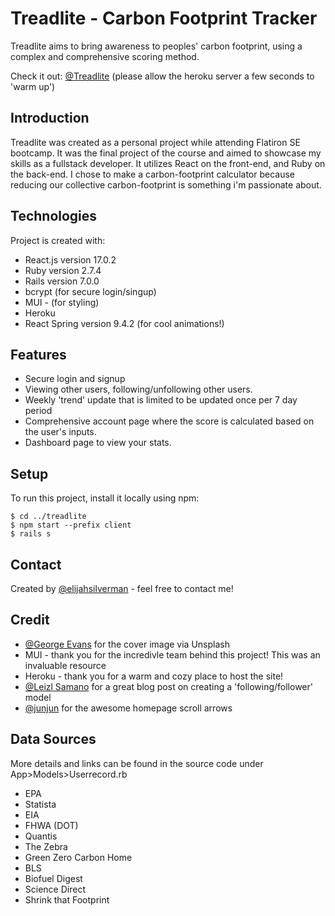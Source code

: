 # Treadlite - Carbon Footprint Tracker

Treadlite aims to bring awareness to peoples' carbon footprint, using a complex and comprehensive scoring method.

Check it out: [@Treadlite](https://treadlite.herokuapp.com/)
(please allow the heroku server a few seconds to 'warm up')

## Introduction

Treadlite was created as a personal project while attending Flatiron SE bootcamp. It was the final project of the course and aimed to showcase my skills as a fullstack developer. It utilizes React on the front-end, and Ruby on the back-end. I chose to make a carbon-footprint calculator because reducing our collective carbon-footprint is something i'm passionate about.

## Technologies

Project is created with:

- React.js version 17.0.2
- Ruby version 2.7.4
- Rails version 7.0.0
- bcrypt (for secure login/singup)
- MUI - (for styling)
- Heroku
- React Spring version 9.4.2 (for cool animations!)

## Features

- Secure login and signup
- Viewing other users, following/unfollowing other users.
- Weekly 'trend' update that is limited to be updated once per 7 day period
- Comprehensive account page where the score is calculated based on the user's inputs.
- Dashboard page to view your stats.

## Setup

To run this project, install it locally using npm:

```
$ cd ../treadlite
$ npm start --prefix client
$ rails s

```

## Contact

Created by [@elijahsilverman](https://elijahsilverman.com) - feel free to contact me!

## Credit

- [@George Evans](https://unsplash.com/@george_evans) for the cover image via Unsplash
- MUI - thank you for the incredivle team behind this project! This was an invaluable resource
- Heroku - thank you for a warm and cozy place to host the site!
- [@Leizl Samano](https://betterprogramming.pub/how-to-create-a-follow-feature-in-rails-by-aliasing-associations-30d63edee284) for a great blog post on creating a 'following/follower' model
- [@junjun](https://codepen.io/postor/pen/mskxI) for the awesome homepage scroll arrows

## Data Sources

More details and links can be found in the source code under App>Models>Userrecord.rb

- EPA
- Statista
- EIA
- FHWA (DOT)
- Quantis
- The Zebra
- Green Zero Carbon Home
- BLS
- Biofuel Digest
- Science Direct
- Shrink that Footprint
